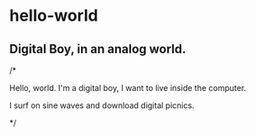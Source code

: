 # hello-world
<h2>Digital Boy, in an analog world.</h2>

/* 

Hello, world.
I'm a digital boy, I want to live inside the computer.

I surf on sine waves and download digital picnics.

*/
